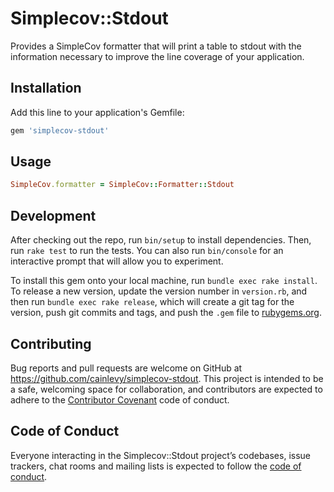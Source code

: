 # Simplecov::Stdout

Provides a SimpleCov formatter that will print a table to stdout with the information necessary to improve the line coverage of your application.

## Installation

Add this line to your application's Gemfile:

```ruby
gem 'simplecov-stdout'
```

## Usage

```ruby
SimpleCov.formatter = SimpleCov::Formatter::Stdout
```

## Development

After checking out the repo, run `bin/setup` to install dependencies. Then, run `rake test` to run the tests. You can also run `bin/console` for an interactive prompt that will allow you to experiment.

To install this gem onto your local machine, run `bundle exec rake install`. To release a new version, update the version number in `version.rb`, and then run `bundle exec rake release`, which will create a git tag for the version, push git commits and tags, and push the `.gem` file to [rubygems.org](https://rubygems.org).

## Contributing

Bug reports and pull requests are welcome on GitHub at https://github.com/cainlevy/simplecov-stdout. This project is intended to be a safe, welcoming space for collaboration, and contributors are expected to adhere to the [Contributor Covenant](http://contributor-covenant.org) code of conduct.

## Code of Conduct

Everyone interacting in the Simplecov::Stdout project’s codebases, issue trackers, chat rooms and mailing lists is expected to follow the [code of conduct](https://github.com/cainlevy/simplecov-stdout/blob/master/CODE_OF_CONDUCT.md).
